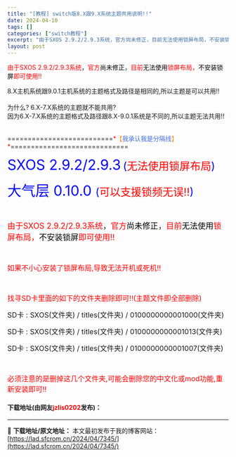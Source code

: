 ```yaml
---
title: "[教程] switch版8.X跟9.X系统主题共用说明!!"
date: 2024-04-10
tags: []
categories: ["switch教程"]
excerpt: "由于SXOS 2.9.2/2.9.3系统，官方尚未修正，目前无法使用锁屏布局，不安装锁屏即可使用!! 8.X主机系统跟9.0.1主机系统的主题格式及路径是相同的,所以主题是可以共用!!为什么? 6.X-7.X系统的主题就不能共用?因为6.X-7.X系统的主题格式及路径跟8.X-9.0.1系统是不同的&hellip;"
layout: post
---
```


 <p><font color="#ff0000">由于SXOS 2.9.2/</font><font color="#ff0000">2.9.3</font><font color="#ff0000">系统</font>，<font color="#ff0000">官方</font><font color="#000000">尚未修正</font>，<font color="#ff0000">目前</font><font color="#000000">无法使用</font><font color="#ff0000">锁屏布局，</font><font color="#000000">不安装锁屏</font><font color="#ff0000">即可使用!!</font></p> <p>8.X主机系统跟9.0.1主机系统的主题格式及路径是相同的,所以主题是可以共用!!<br /><br />为什么? 6.X-7.X系统的主题就不能共用?<br />因为6.X-7.X系统的主题格式及路径跟8.X-9.0.1系统是不同的,所以主题无法共用!!<br />&nbsp;</p> <p>==========================<font color="#ff0000">*</font><font color="#ff8c00">【</font><font color="#4169e1">我承认我是分隔线</font><font color="#ff8c00">】</font><font color="#ff0000">*</font>=============================</p> <p><font size="6"><font color="#0000ff">SXOS 2.9.2/2.9.3</font></font><font size="4"><font color="#0000ff">&nbsp;</font></font><font size="5"><font color="#0000ff">(</font><font color="#ff0000">无法使用锁屏布局</font><font color="#0000ff">)</font></font></p> <p><font size="6"><font color="#0000ff">大气层 0.10.0&nbsp;</font></font><font size="5"><font color="#0000ff">(</font></font><font size="5"><font color="#ff0000">可以支援锁频无误!!</font></font><font size="5"><font color="#0000ff">)</font></font></p> <p>&nbsp;</p> <p><font size="4"><font color="#ff0000">由于SXOS 2.9.2/</font><font color="#ff0000">2.9.3</font><font color="#ff0000">系统</font>，<font color="#ff0000">官方</font><font color="#000000">尚未修正</font>，<font color="#ff0000">目前</font><font color="#000000">无法使用</font><font color="#ff0000">锁屏布局，</font><font color="#000000">不安装锁屏</font><font color="#ff0000">即可使用!!</font></font></p> <p>&nbsp;</p> <p><font size="3"><font color="#ff0000">如果不小心安装了锁屏布局,导致无法开机或死机!!</font></font></p> <p>&nbsp;</p> <p><font size="3"><font color="#ff00">找寻SD卡里面的如下的文件夹删除即可!!(主题文件即全部删除)</font></font></p> <p><font size="3">SD卡 : SXOS(文件夹) / titles(文件夹) / 0100000000001000(文件夹)</font></p> <p><font size="3">SD卡 : SXOS(文件夹) / titles(文件夹) / 0100000000001013(文件夹)</font></p> <p><font size="3">SD卡 : SXOS(文件夹) / titles(文件夹) / 0100000000001007(文件夹)</font></p> <p>&nbsp;</p> <p><font size="3"><font color="#ff0000">必须注意的是删掉这几个文件夹,可能会删除您的中文化或mod功能,重新安装即可!!</font></font></p> <p><h4>下载地址(由网友<font color="red">jzlis0202</font>发布)：</h4></p> 

---
📖 **下载地址/原文地址：** 本文最初发布于我的博客网站：[https://lad.sfcrom.cn/2024/04/7345/](https://lad.sfcrom.cn/2024/04/7345/)
